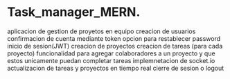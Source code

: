 # Task_manager_MERN.
aplicacion de gestion de proyetos en equipo
creacion de usuarios
confirmacion de cuenta mediante token
opcion para restablecer password
inicio de sesion(JWT)
creacion de proyectos
creacion de tareas (para cada proyecto)
funcionalidad para agregar colaboradores a un proyecto y que estos unicamente puedan completar tareas
implemnetacion de socket.io actualizacion de tareas y proyectos en tiempo real
cierre de sesion o logout


